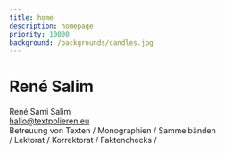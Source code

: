 ```yaml
---
title: home
description: homepage
priority: 10000
background: /backgrounds/candles.jpg
---
```

# René Salim

René Sami Salim  
hallo@textpolieren.eu  
Betreuung von Texten / Monographien / Sammelbänden  
/ Lektorat / Korrektorat / Faktenchecks /  
